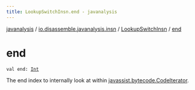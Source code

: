 ```yaml
---
title: LookupSwitchInsn.end - javanalysis
---
```


[javanalysis](../../index.html) / [io.disassemble.javanalysis.insn](../index.html) / [LookupSwitchInsn](index.html) / [end](./end.html)

# end

`val end: `[`Int`](https://kotlinlang.org/api/latest/jvm/stdlib/kotlin/-int/index.html)

The end index to internally look at within [javassist.bytecode.CodeIterator](#).

